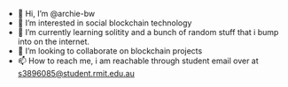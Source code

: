 - 👋 Hi, I’m @archie-bw
- 👀 I’m interested in social blockchain technology
- 🌱 I’m currently learning solitity and a bunch of random stuff that i bump into on the internet.
- 💞️ I’m looking to collaborate on blockchain projects 
- 📫 How to reach me, i am reachable through student email over at s3896085@student.rmit.edu.au

<!---
archie-bw/archie-bw is a ✨ special ✨ repository because its `README.md` (this file) appears on your GitHub profile.
You can click the Preview link to take a look at your changes.
--->
